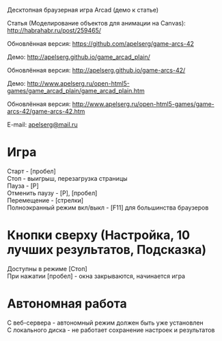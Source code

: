 ﻿Десктопная браузерная игра Arcad (демо к статье)

Статья (Моделирование объектов для анимации на Canvas): http://habrahabr.ru/post/259465/

Обновлённая версия: https://github.com/apelserg/game-arcs-42

Демо: http://apelserg.github.io/game_arcad_plain/

Обновлённая версия: http://apelserg.github.io/game-arcs-42/

Демо: http://www.apelserg.ru/open-html5-games/game_arcad_plain/game_arcad_plain.htm

Обновлённая версия: http://www.apelserg.ru/open-html5-games/game-arcs-42/game-arcs-42.htm


E-mail: apelserg@mail.ru



Игра
====

Старт - [пробел]<br/>
Стоп - выигрыш, перезагрузка страницы<br/>
Пауза - [P]<br/>
Отменить паузу - [P], [пробел]<br/>
Перемещение - [стрелки]<br/>
Полноэкранный режим вкл/выкл - [F11] для большинства браузеров<br/>

Кнопки сверху (Настройка, 10 лучших результатов, Подсказка)
===========================================================

Доступны в режиме [Стоп]<br/>
При нажатии [пробел] - окна закрываются, начинается игра<br/>

Автономная работа
=================

С веб-сервера - автономный режим должен быть уже установлен<br/>
С локального диска - не работает сохранение настроек и результатов<br/>
